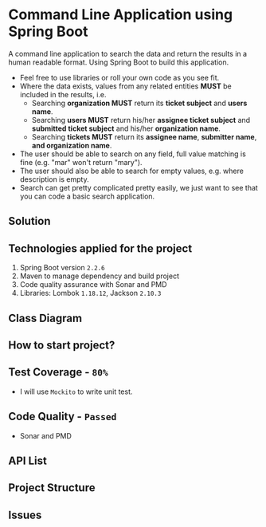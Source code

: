 # Command Line Application using Spring Boot
A command line application to search the data and return the results in a human readable format. Using Spring Boot to build this application.
* Feel free to use libraries or roll your own code as you see fit.
* Where the data exists, values from any related entities **MUST** be included in the results, i.e.
  * Searching **organization MUST** return its **ticket subject** and **users name**.
  * Searching **users MUST** return his/her **assignee ticket subject** and **submitted ticket subject** and his/her
  **organization name**.
  * Searching **tickets MUST** return its **assignee name**, **submitter name**, **and organization name**.
* The user should be able to search on any field, full value matching is fine (e.g. "mar" won't return "mary").
* The user should also be able to search for empty values, e.g. where description is empty.
* Search can get pretty complicated pretty easily, we just want to see that you can code a basic search application.

## Solution

## Technologies applied for the project
1. Spring Boot version ``2.2.6``
2. Maven to manage dependency and build project
3. Code quality assurance with Sonar and PMD
4. Libraries: Lombok ``1.18.12``, Jackson ``2.10.3``

## Class Diagram

## How to start project?

## Test Coverage - ``80%``
- I will use ``Mockito`` to write unit test.

## Code Quality - ``Passed``
- Sonar and PMD

## API List

## Project Structure

## Issues

